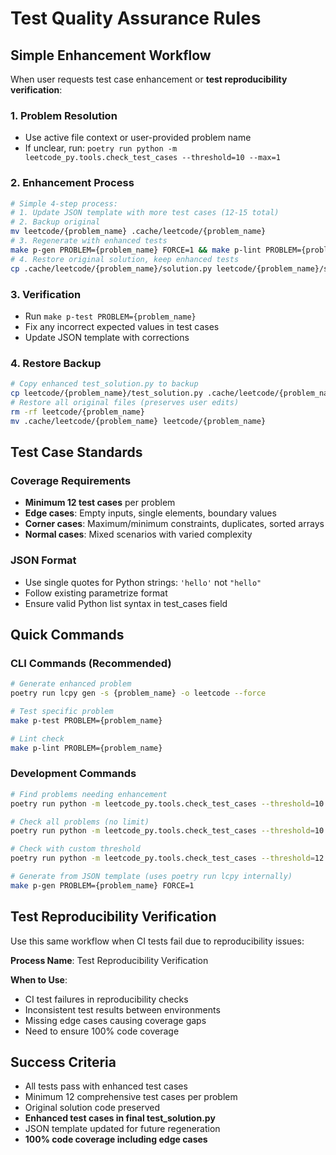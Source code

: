 # Test Quality Assurance Rules

## Simple Enhancement Workflow

When user requests test case enhancement or **test reproducibility verification**:

### 1. Problem Resolution

- Use active file context or user-provided problem name
- If unclear, run: `poetry run python -m leetcode_py.tools.check_test_cases --threshold=10 --max=1`

### 2. Enhancement Process

```bash
# Simple 4-step process:
# 1. Update JSON template with more test cases (12-15 total)
# 2. Backup original
mv leetcode/{problem_name} .cache/leetcode/{problem_name}
# 3. Regenerate with enhanced tests
make p-gen PROBLEM={problem_name} FORCE=1 && make p-lint PROBLEM={problem_name}
# 4. Restore original solution, keep enhanced tests
cp .cache/leetcode/{problem_name}/solution.py leetcode/{problem_name}/solution.py
```

### 3. Verification

- Run `make p-test PROBLEM={problem_name}`
- Fix any incorrect expected values in test cases
- Update JSON template with corrections

### 4. Restore Backup

```bash
# Copy enhanced test_solution.py to backup
cp leetcode/{problem_name}/test_solution.py .cache/leetcode/{problem_name}/
# Restore all original files (preserves user edits)
rm -rf leetcode/{problem_name}
mv .cache/leetcode/{problem_name} leetcode/{problem_name}
```

## Test Case Standards

### Coverage Requirements

- **Minimum 12 test cases** per problem
- **Edge cases**: Empty inputs, single elements, boundary values
- **Corner cases**: Maximum/minimum constraints, duplicates, sorted arrays
- **Normal cases**: Mixed scenarios with varied complexity

### JSON Format

- Use single quotes for Python strings: `'hello'` not `"hello"`
- Follow existing parametrize format
- Ensure valid Python list syntax in test_cases field

## Quick Commands

### CLI Commands (Recommended)

```bash
# Generate enhanced problem
poetry run lcpy gen -s {problem_name} -o leetcode --force

# Test specific problem
make p-test PROBLEM={problem_name}

# Lint check
make p-lint PROBLEM={problem_name}
```

### Development Commands

```bash
# Find problems needing enhancement
poetry run python -m leetcode_py.tools.check_test_cases --threshold=10

# Check all problems (no limit)
poetry run python -m leetcode_py.tools.check_test_cases --threshold=10 --max=none

# Check with custom threshold
poetry run python -m leetcode_py.tools.check_test_cases --threshold=12

# Generate from JSON template (uses poetry run lcpy internally)
make p-gen PROBLEM={problem_name} FORCE=1
```

## Test Reproducibility Verification

Use this same workflow when CI tests fail due to reproducibility issues:

**Process Name**: Test Reproducibility Verification

**When to Use**:

- CI test failures in reproducibility checks
- Inconsistent test results between environments
- Missing edge cases causing coverage gaps
- Need to ensure 100% code coverage

## Success Criteria

- All tests pass with enhanced test cases
- Minimum 12 comprehensive test cases per problem
- Original solution code preserved
- **Enhanced test cases in final test_solution.py**
- JSON template updated for future regeneration
- **100% code coverage including edge cases**
